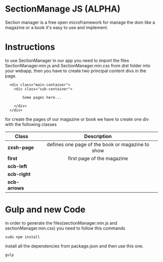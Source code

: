 # SectionManage JS (ALPHA)

Section manager is a free open microframework for manage the dom like a magazine or a book it's easy to use and implement.


# Instructions

to use SectionManager in our app you need to import the files SectionManager.min.js and SectionManager.min.css from dist folder into your webapp, then you have to create two principal content divs in the page.

```
  <div class="main-container">
    <div class="sub-container">
        
        Some pages here...
    
    </div>
  </div>
```

for create the pages of our magazine or book we have to create one div with the following classes

| Class        | Description           |
| ------------- |:-------------:| 
| <strong>zxsh-page</strong>     | defines one page of the book or magazine to show | 
| <strong>first </strong>      | first page of the magazine      |
|  <strong>scb-left</strong>   | |
|  <strong>scb-right</strong>   | |
|  <strong>scb-arrows</strong>   | |


# Gulp and new Code

in order to generate the files(sectionManager.min.js and sectionManager.min.css) you need to follow this commands 

``` 
sudo npm install
```

install all the dependencies from package.json and then use this one.

```
gulp
```